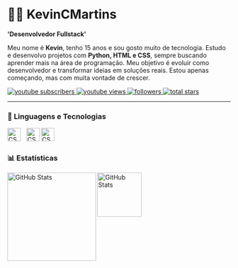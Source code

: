 # 👨‍💻 KevinCMartins
**'Desenvolvedor Fullstack'**

Meu nome é **Kevin**, tenho 15 anos e sou gosto muito de tecnologia. Estudo e desenvolvo projetos com **Python, HTML e CSS**, sempre buscando aprender mais na área de programação. Meu objetivo é evoluir como desenvolvedor e transformar ideias em soluções reais. Estou apenas começando, mas com muita vontade de crescer.

<p align="left">
      <a href="https://www.youtube.com/@Agent.MK.">
         <img
          alt="youtube subscribers" title="Inscreva-se" src="https://custom-icon-badges.demolab.com/youtube/channel/subscribers/UCHaWLRJMZoGejLZ-xhbx1Lg?color=%23E05D44&label=Inscreva-se&logo=video&logoColor=white&style=for-the-badge&labelColor=CE4630"
         />
    </a> 
    <a href="https://www.youtube.com/@Agent.MK.">
        <img
             alt="youtube views" title="YouTube views" src="https://custom-icon-badges.demolab.com/youtube/channel/views/UCHaWLRJMZoGejLZ-xhbx1Lg?color=%23E1AD0E&logo=eye&logoColor=white&style=for-the-badge&labelColor=C79600"
        />
      </a> 
      <a href="https://github.com/KevinCMartins?tab=followers">
         <img
             alt="followers" title="Follow me on Github" src="https://custom-icon-badges.demolab.com/github/followers/KevinCMartins?color=236ad3&labelColor=1155ba&style=for-the-badge&logo=github&-add&label=seguidores&logoColor=white"
         />
         </a>
      <a href="https://github.com/KevinCMartins?tab=repositories&sort=stargazers">
         <img
             alt="total stars" title="Total stars on GitHub" src="https://custom-icon-badges.demolab.com/github/stars/KevinCMartins?color=55960c&style=for-the-badge&labelColor=488207&logo=star&label=Estrelas"
        />
    </a>
</p>


---

### 🤖 Linguagens e Tecnologias


<img
    align="left" 
    alt="CSS" 
    title="CSS"
    width="30px" 
    style="padding-right: 10px;"
    src="https://cdn.jsdelivr.net/gh/devicons/devicon@latest/icons/html5/html5-original.svg" />       

<img 
    align="left" 
    alt="CSS" 
    title="CSS"
    width="30px"
    src="https://cdn.jsdelivr.net/gh/devicons/devicon@latest/icons/css3/css3-original.svg" />
          
<img
    align="left" 
    alt="CSS" 
    title="CSS"
    width="30px" 
    style="padding-right: 10px;" src="https://cdn.jsdelivr.net/gh/devicons/devicon@latest/icons/python/python-original.svg" 
/>

<br/>
<br/>

### 📊 Estatísticas

<img
    align="left" 
    alt="GitHub Stats" 
    height="200px" 
    style="[padding-right: 10px;" src="https://github-readme-stats.vercel.app/api?username=KevinCMartins&show_icons=true&theme=tokyonight&include_all_commits=true&locale=pt-br" 
/>

<img 
    align="left" 
    alt="GitHub Stats" 
    height="100" 
    style="padding-right: 10px;" 
    src="https://github-readme-stats.vercel.app/api/top-langs/?username=KevinCMartins&theme=tokyonight&layout=compact&custom_title=Tecnologias&langs_count=7&locale=pt-br" 
  />
